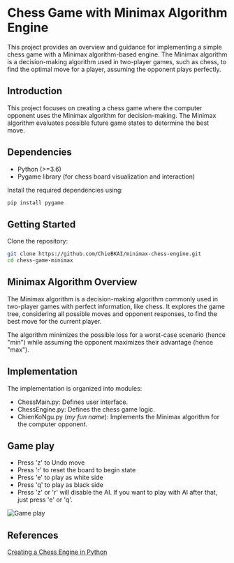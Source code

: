 # Chess Game with Minimax Algorithm Engine
This project provides an overview and guidance for implementing a simple chess game with a Minimax algorithm-based engine. The Minimax algorithm is a decision-making algorithm used in two-player games, such as chess, to find the optimal move for a player, assuming the opponent plays perfectly.

## Introduction
This project focuses on creating a chess game where the computer opponent uses the Minimax algorithm for decision-making. The Minimax algorithm evaluates possible future game states to determine the best move.

## Dependencies
- Python (>=3.6)
- Pygame library (for chess board visualization and interaction)

Install the required dependencies using:
```bash
pip install pygame
```

## Getting Started
Clone the repository:
```bash
git clone https://github.com/ChieBKAI/minimax-chess-engine.git
cd chess-game-minimax
```

## Minimax Algorithm Overview
The Minimax algorithm is a decision-making algorithm commonly used in two-player games with perfect information, like chess. It explores the game tree, considering all possible moves and opponent responses, to find the best move for the current player.

The algorithm minimizes the possible loss for a worst-case scenario (hence "min") while assuming the opponent maximizes their advantage (hence "max").

## Implementation
The implementation is organized into modules:

- ChessMain.py: Defines user interface.
- ChessEngine.py: Defines the chess game logic. 
- ChienKoNgu.py (*my fun name*): Implements the Minimax algorithm for the computer opponent.

## Game play
- Press 'z' to Undo move
- Press 'r' to reset the board to begin state
- Press 'e' to play as white side
- Press 'q' to play as black side
- Press 'z' or 'r' will disable the AI. If you want to play with AI after that, just press 'e' or 'q'.

![Game play](https://i.imgur.com/ebEvH57.png)

## References
[Creating a Chess Engine in Python](https://www.youtube.com/playlist?list=PLBwF487qi8MGU81nDGaeNE1EnNEPYWKY_)
